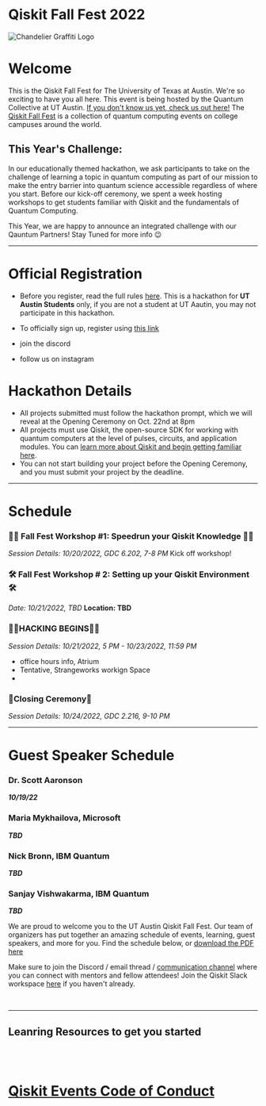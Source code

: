 # Qiskit Fall Fest 2022
![Chandelier Graffiti Logo](https://user-images.githubusercontent.com/57876448/193329877-d0172471-2b6f-4e5e-a9d6-52f6f27b7fbd.png)

# Welcome
This is the Qiskit Fall Fest for The University of Texas at Austin. We're so exciting to have you all here. This event is being hosted by the Quantum Collective at UT Austin. [If you don't know us yet, check us out here!](https://quantum-collective.webflow.io/) The [Qiskit Fall Fest](https://medium.com/qiskit/introducing-the-qiskit-fall-fest-feb8456b557) is a collection of quantum computing events on college campuses around the world. 


## This Year's Challenge:

In our educationally themed hackathon, we ask participants to take on the challenge of learning a topic in quantum computing as part of our mission to make the entry barrier into quantum science accessible regardless of where you start. Before our kick-off ceremony, we spent a week hosting workshops to get students familiar with Qiskit and the fundamentals of Quantum Computing.

This Year, we are happy to announce an integrated challenge with our Qauntum Partners! Stay Tuned for more info 😉


--------------------------------
# Official Registration
- Before you register, read the full rules [here](https://github.com/qiskit-community/fall-fest-22/blob/main/Qiskit%20Fall%20Fest%20Official%20Rules%20Template.docx). This is a hackathon for **UT Austin Students** only, if you are not a student at UT Aautin, you may not participate in this hackathon.

- To officially sign up, register using [this link](https://forms.gle/NPm3qgAaqenri5u98)
- join the discord 
- follow us on instagram 



# Hackathon Details
- All projects submitted must follow the hackathon prompt, which we will reveal at the Opening Ceremony on Oct. 22nd at 8pm
- All projects must use Qiskit, the open-source SDK for working with quantum computers at the level of pulses, circuits, and application modules. You can [learn more about Qiskit and begin getting familiar here](https://qiskit.org/learn/).
- You can not start building your project before the Opening Ceremony, and you must submit your project by the deadline.


--------------------------------
# Schedule


### 🏃‍♀️ Fall Fest Workshop #1: Speedrun your Qiskit Knowledge 🏃‍♀️

*Session Details: 10/20/2022, GDC 6.202, 7-8 PM*
Kick off workshop!

### 🛠 Fall Fest Workshop # 2: Setting up your Qiskit Environment 🛠
*Date: 10/21/2022, TBD*
**Location: TBD**

### **👩‍💻HACKING BEGINS👩‍💻**
*Session Details: 10/21/2022, 5 PM - 10/23/2022, 11:59 PM*
- office hours info, Atrium 
- Tentative, Strangeworks workign Space
- 

### 🎉Closing Ceremony🎉
*Session Details: 10/24/2022, GDC 2.216, 9-10 PM*

--------------------------------
# Guest Speaker Schedule

### Dr. Scott Aaronson
***10/19/22***

### Maria Mykhailova, Microsoft
***TBD***

### Nick Bronn, IBM Quantum
***TBD***

### Sanjay Vishwakarma, IBM Quantum
***TBD***



We are proud to welcome you to the UT Austin Qiskit Fall Fest. Our team of organizers has put together an amazing schedule of events, learning, guest speakers, and more for you. Find the schedule below, or [download the PDF here](https://github.com/qiskit-community/fall-fest-22/blob/main/Fall%20Fest%20Workshop%20Schedule.pdf)




Make sure to join the Discord / email thread / [communication channel](https://google.com) where you can connect with mentors and fellow attendees! Join the Qiskit Slack workspace [here](https://ibm.co/joinqiskitslack) if you haven't already. 

<br>

--------------------------------
## Leanring Resources to get you started



<br><br>
# [Qiskit Events Code of Conduct](https://github.com/Qiskit/qiskit/blob/master/CODE_OF_CONDUCT.md)
